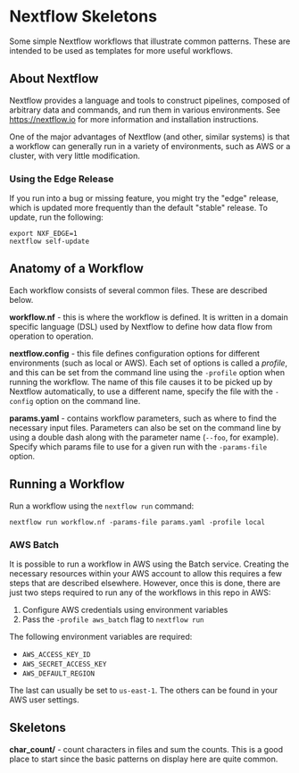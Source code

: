 # Nextflow Skeletons

Some simple Nextflow workflows that illustrate common patterns. These are
intended to be used as templates for more useful workflows.

## About Nextflow

Nextflow provides a language and tools to construct pipelines, composed of
arbitrary data and commands, and run them in various environments. See
https://nextflow.io for more information and installation instructions.

One of the major advantages of Nextflow (and other, similar systems) is that a
workflow can generally run in a variety of environments, such as AWS or a
cluster, with very little modification.

### Using the Edge Release

If you run into a bug or missing feature, you might try the "edge" release,
which is updated more frequently than the default "stable" release. To update,
run the following:

```
export NXF_EDGE=1
nextflow self-update
```

## Anatomy of a Workflow

Each workflow consists of several common files. These are described below.

**workflow.nf** - this is where the workflow is defined. It is written in a
domain specific language (DSL) used by Nextflow to define how data flow from
operation to operation.

**nextflow.config** - this file defines configuration options for different
environments (such as local or AWS). Each set of options is called a *profile*,
and this can be set from the command line using the `-profile` option when
running the workflow. The name of this file causes it to be picked up by
Nextflow automatically, to use a different name, specify the file with the
`-config` option on the command line.

**params.yaml** - contains workflow parameters, such as where to find the
necessary input files. Parameters can also be set on the command line by using a
double dash along with the parameter name (`--foo`, for example). Specify which
params file to use for a given run with the `-params-file` option.

## Running a Workflow

Run a workflow using the `nextflow run` command:

```
nextflow run workflow.nf -params-file params.yaml -profile local
```

### AWS Batch

It is possible to run a workflow in AWS using the Batch service. Creating the
necessary resources within your AWS account to allow this requires a few steps
that are described elsewhere. However, once this is done, there are just two
steps required to run any of the workflows in this repo in AWS:

  1. Configure AWS credentials using environment variables
  2. Pass the `-profile aws_batch` flag to `nextflow run`

The following environment variables are required:

  * `AWS_ACCESS_KEY_ID`
  * `AWS_SECRET_ACCESS_KEY`
  * `AWS_DEFAULT_REGION`

The last can usually be set to `us-east-1`. The others can be found in your AWS
user settings.

## Skeletons

**char_count/** - count characters in files and sum the counts. This is a good
place to start since the basic patterns on display here are quite common.

